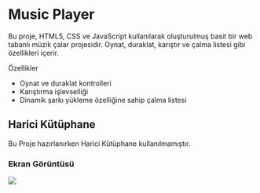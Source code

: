 <h1>Music Player</h1>


Bu proje, HTML5, CSS ve JavaScript kullanılarak oluşturulmuş basit bir web tabanlı müzik çalar projesidir. Oynat, duraklat, karıştır ve çalma listesi gibi özellikleri içerir.

  Özellikler
- Oynat ve duraklat kontrolleri
- Karıştırma işlevselliği
- Dinamik şarkı yükleme özelliğine sahip çalma listesi

<h2>Harici Kütüphane</h2>

Bu Proje hazırlanırken Harici Kütüphane kullanılmamıştır.

<h3>Ekran Görüntüsü</h3>

![](ekran.gif)
